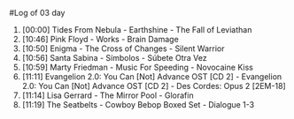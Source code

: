#Log of 03 day

1. [00:00] Tides From Nebula - Earthshine - The Fall of Leviathan
1. [10:46] Pink Floyd - Works - Brain Damage
1. [10:50] Enigma - The Cross of Changes - Silent Warrior
1. [10:56] Santa Sabina - Símbolos - Súbete Otra Vez
1. [10:59] Marty Friedman - Music For Speeding - Novocaine Kiss
1. [11:11] Evangelion 2.0: You Can [Not] Advance OST [CD 2] - Evangelion 2.0: You Can [Not] Advance OST [CD 2] - Des Cordes: Opus 2 [2EM-18]
1. [11:14] Lisa Gerrard - The Mirror Pool - Glorafin
1. [11:19] The Seatbelts - Cowboy Bebop Boxed Set - Dialogue 1-3
